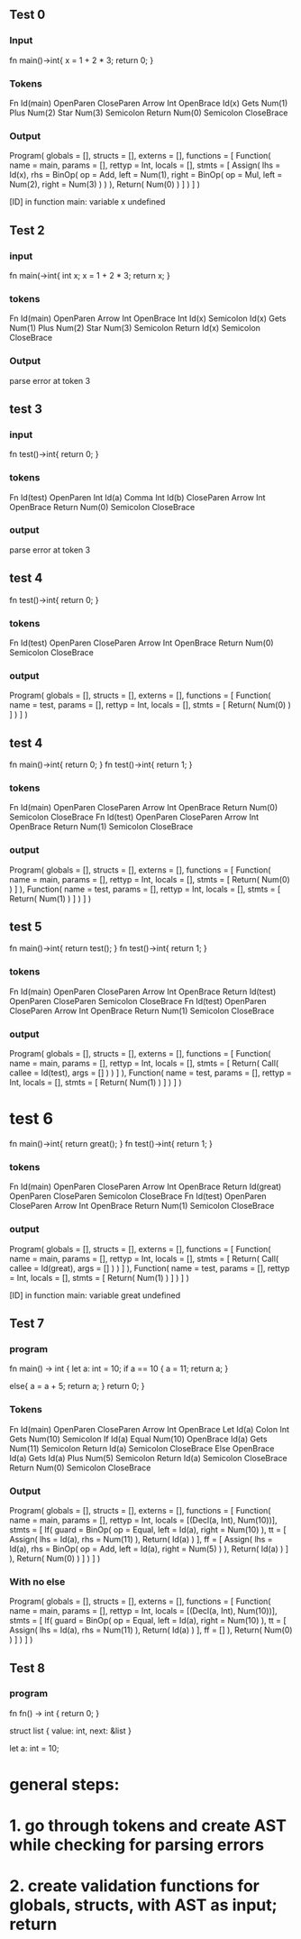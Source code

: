 ## Test 0
### Input
fn main()->int{
    x = 1 + 2 * 3;
    return 0;
}

### Tokens
Fn
Id(main)
OpenParen
CloseParen
Arrow
Int
OpenBrace
Id(x)
Gets
Num(1)
Plus
Num(2)
Star
Num(3)
Semicolon
Return
Num(0)
Semicolon
CloseBrace

### Output
Program(
  globals = [],
  structs = [],
  externs = [],
  functions = [
    Function(
      name = main,
      params = [],
      rettyp = Int,
      locals = [],
      stmts = [
        Assign(
          lhs = Id(x),
          rhs = BinOp(
            op = Add,
            left = Num(1),
            right = BinOp(
              op = Mul,
              left = Num(2),
              right = Num(3)
            )
          )
        ),
        Return(
          Num(0)
        )
      ]
    )
  ]
)

[ID] in function main: variable x undefined




## Test 2
### input
fn main(->int{
    int x;
    x = 1 + 2 * 3;
    return x;
}

### tokens
Fn
Id(main)
OpenParen
Arrow
Int
OpenBrace
Int
Id(x)
Semicolon
Id(x)
Gets
Num(1)
Plus
Num(2)
Star
Num(3)
Semicolon
Return
Id(x)
Semicolon
CloseBrace

### Output
parse error at token 3


## test 3
### input
fn test()->int{
    return 0;
}

### tokens
Fn
Id(test)
OpenParen
Int
Id(a)
Comma
Int
Id(b)
CloseParen
Arrow
Int
OpenBrace
Return
Num(0)
Semicolon
CloseBrace

### output
parse error at token 3


## test 4
fn test()->int{
    return 0;
}

### tokens
Fn
Id(test)
OpenParen
CloseParen
Arrow
Int
OpenBrace
Return
Num(0)
Semicolon
CloseBrace

### output
Program(
  globals = [],
  structs = [],
  externs = [],
  functions = [
    Function(
      name = test,
      params = [],
      rettyp = Int,
      locals = [],
      stmts = [
        Return(
          Num(0)
        )
      ]
    )
  ]
)

## test 4
fn main()->int{
    return 0;
}
fn test()->int{
    return 1;
}

### tokens
Fn
Id(main)
OpenParen
CloseParen
Arrow
Int
OpenBrace
Return
Num(0)
Semicolon
CloseBrace
Fn
Id(test)
OpenParen
CloseParen
Arrow
Int
OpenBrace
Return
Num(1)
Semicolon
CloseBrace


### output
Program(
  globals = [],
  structs = [],
  externs = [],
  functions = [
    Function(
      name = main,
      params = [],
      rettyp = Int,
      locals = [],
      stmts = [
        Return(
          Num(0)
        )
      ]
    ),
    Function(
      name = test,
      params = [],
      rettyp = Int,
      locals = [],
      stmts = [
        Return(
          Num(1)
        )
      ]
    )
  ]
)

## test 5
fn main()->int{
    return test();
}
fn test()->int{
    return 1;
}

### tokens
Fn
Id(main)
OpenParen
CloseParen
Arrow
Int
OpenBrace
Return
Id(test)
OpenParen
CloseParen
Semicolon
CloseBrace
Fn
Id(test)
OpenParen
CloseParen
Arrow
Int
OpenBrace
Return
Num(1)
Semicolon
CloseBrace

### output
Program(
  globals = [],
  structs = [],
  externs = [],
  functions = [
    Function(
      name = main,
      params = [],
      rettyp = Int,
      locals = [],
      stmts = [
        Return(
          Call(
            callee = Id(test),
            args = []
          )
        )
      ]
    ),
    Function(
      name = test,
      params = [],
      rettyp = Int,
      locals = [],
      stmts = [
        Return(
          Num(1)
        )
      ]
    )
  ]
)


# test 6
fn main()->int{
    return great();
}
fn test()->int{
    return 1;
}


### tokens
Fn
Id(main)
OpenParen
CloseParen
Arrow
Int
OpenBrace
Return
Id(great)
OpenParen
CloseParen
Semicolon
CloseBrace
Fn
Id(test)
OpenParen
CloseParen
Arrow
Int
OpenBrace
Return
Num(1)
Semicolon
CloseBrace

### output
Program(
  globals = [],
  structs = [],
  externs = [],
  functions = [
    Function(
      name = main,
      params = [],
      rettyp = Int,
      locals = [],
      stmts = [
        Return(
          Call(
            callee = Id(great),
            args = []
          )
        )
      ]
    ),
    Function(
      name = test,
      params = [],
      rettyp = Int,
      locals = [],
      stmts = [
        Return(
          Num(1)
        )
      ]
    )
  ]
)

[ID] in function main: variable great undefined


## Test 7
### program
fn main() -> int {
  let a: int = 10;
  if a == 10 {
    a = 11;
    return a;
  }

  else{
    a = a + 5;
    return a;
  }
  return 0;
}


### Tokens
Fn
Id(main)
OpenParen
CloseParen
Arrow
Int
OpenBrace
Let
Id(a)
Colon
Int
Gets
Num(10)
Semicolon
If
Id(a)
Equal
Num(10)
OpenBrace
Id(a)
Gets
Num(11)
Semicolon
Return
Id(a)
Semicolon
CloseBrace
Else
OpenBrace
Id(a)
Gets
Id(a)
Plus
Num(5)
Semicolon
Return
Id(a)
Semicolon
CloseBrace
Return
Num(0)
Semicolon
CloseBrace

### Output
Program(
  globals = [],
  structs = [],
  externs = [],
  functions = [
    Function(
      name = main,
      params = [],
      rettyp = Int,
      locals = [(Decl(a, Int), Num(10))],
      stmts = [
        If(
          guard = BinOp(
            op = Equal,
            left = Id(a),
            right = Num(10)
          ),
          tt = [
            Assign(
              lhs = Id(a),
              rhs = Num(11)
            ),
            Return(
              Id(a)
            )
          ],
          ff = [
            Assign(
              lhs = Id(a),
              rhs = BinOp(
                op = Add,
                left = Id(a),
                right = Num(5)
              )
            ),
            Return(
              Id(a)
            )
          ]
        ),
        Return(
          Num(0)
        )
      ]
    )
  ]
)


### With no else
Program(
  globals = [],
  structs = [],
  externs = [],
  functions = [
    Function(
      name = main,
      params = [],
      rettyp = Int,
      locals = [(Decl(a, Int), Num(10))],
      stmts = [
        If(
          guard = BinOp(
            op = Equal,
            left = Id(a),
            right = Num(10)
          ),
          tt = [
            Assign(
              lhs = Id(a),
              rhs = Num(11)
            ),
            Return(
              Id(a)
            )
          ],
          ff = []
        ),
        Return(
          Num(0)
        )
      ]
    )
  ]
)


## Test 8
### program
fn fn() -> int {
  return 0;
}

struct list {
  value: int,
  next: &list
}

let a: int = 10;


# general steps:
# 1. go through tokens and create AST while checking for parsing errors
# 2. create validation functions for globals, structs,  with AST as input; return 